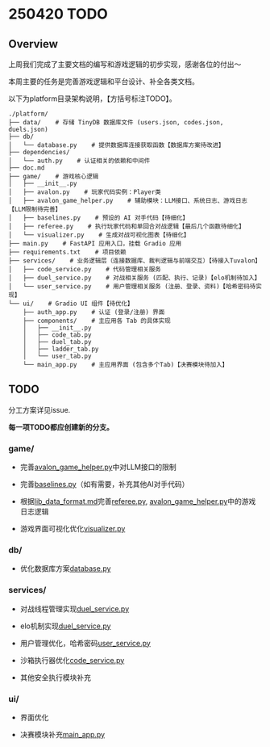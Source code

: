 # 250420 TODO

## Overview

上周我们完成了主要文档的编写和游戏逻辑的初步实现，感谢各位的付出～

本周主要的任务是完善游戏逻辑和平台设计、补全各类文档。

以下为platform目录架构说明，【方括号标注TODO】。

```
./platform/
├── data/    # 存储 TinyDB 数据库文件 (users.json, codes.json, duels.json)
├── db/
│   └── database.py    # 提供数据库连接获取函数【数据库方案待改进】
├── dependencies/
│   └── auth.py    # 认证相关的依赖和中间件
├── doc.md
├── game/    # 游戏核心逻辑
│   ├── __init__.py
│   ├── avalon.py    # 玩家代码实例：Player类
│   ├── avalon_game_helper.py    # 辅助模块：LLM接口、系统日志、游戏日志【LLM限制待完善】
│   ├── baselines.py    # 预设的 AI 对手代码【待细化】
│   ├── referee.py    # 执行玩家代码和单回合对战逻辑【最后几个函数待细化】
│   └── visualizer.py    # 生成对战可视化图表【待细化】
├── main.py    # FastAPI 应用入口，挂载 Gradio 应用
├── requirements.txt    # 项目依赖
├── services/    # 业务逻辑层（连接数据库、裁判逻辑与前端交互）【待接入Tuvalon】
│   ├── code_service.py    # 代码管理相关服务
│   ├── duel_service.py    # 对战相关服务 (匹配、执行、记录)【elo机制待加入】
│   └── user_service.py    # 用户管理相关服务 (注册、登录、资料)【哈希密码待实现】
└── ui/    # Gradio UI 组件【待优化】
    ├── auth_app.py    # 认证 (登录/注册) 界面
    ├── components/    # 主应用各 Tab 的具体实现
    │   ├── __init__.py
    │   ├── code_tab.py
    │   ├── duel_tab.py
    │   ├── ladder_tab.py
    │   └── user_tab.py
    └── main_app.py    # 主应用界面 (包含多个Tab)【决赛模块待加入】
```

## TODO

分工方案详见issue. 

**每一项TODO都应创建新的分支。**

### game/

- 完善[avalon_game_helper.py](https://github.com/pkulab409/pkudsa.avalon/blob/51612c215d896c82e2ef49ea5fabf979daae04fd/platform/game/avalon_game_helper.py)中对LLM接口的限制

- 完善[baselines.py](https://github.com/pkulab409/pkudsa.avalon/blob/51612c215d896c82e2ef49ea5fabf979daae04fd/platform/game/baselines.py)（如有需要，补充其他AI对手代码）

- 根据[lib_data_format.md](https://github.com/pkulab409/pkudsa.avalon/blob/cac16c7b3e6fbb00d8f6a33ffd9741f9ad2e3252/documentation/technical_docs/lib_data_format.md)完善[referee.py](https://github.com/pkulab409/pkudsa.avalon/blob/51612c215d896c82e2ef49ea5fabf979daae04fd/platform/game/referee.py), [avalon_game_helper.py](https://github.com/pkulab409/pkudsa.avalon/blob/51612c215d896c82e2ef49ea5fabf979daae04fd/platform/game/avalon_game_helper.py)中的游戏日志逻辑

- 游戏界面可视化优化[visualizer.py](https://github.com/pkulab409/pkudsa.avalon/blob/51612c215d896c82e2ef49ea5fabf979daae04fd/platform/game/visualizer.py)

### db/

- 优化数据库方案[database.py](https://github.com/pkulab409/pkudsa.avalon/blob/902ccecbec476d91619ad8d42c08b52c4dfb4a16/platform/db/database.py)

### services/

- 对战线程管理实现[duel_service.py](https://github.com/pkulab409/pkudsa.avalon/blob/902ccecbec476d91619ad8d42c08b52c4dfb4a16/platform/services/duel_service.py)

- elo机制实现[duel_service.py](https://github.com/pkulab409/pkudsa.avalon/blob/902ccecbec476d91619ad8d42c08b52c4dfb4a16/platform/services/duel_service.py)

- 用户管理优化，哈希密码[user_service.py](https://github.com/pkulab409/pkudsa.avalon/blob/902ccecbec476d91619ad8d42c08b52c4dfb4a16/platform/services/user_service.py) 

- 沙箱执行器优化[code_service.py](https://github.com/pkulab409/pkudsa.avalon/blob/902ccecbec476d91619ad8d42c08b52c4dfb4a16/platform/services/code_service.py)

- 其他安全执行模块补充

### ui/

- 界面优化

- 决赛模块补充[main_app.py](https://github.com/pkulab409/pkudsa.avalon/blob/c242834d710eec82ca8d8fafcee08691c8a01639/platform/ui/main_app.py)